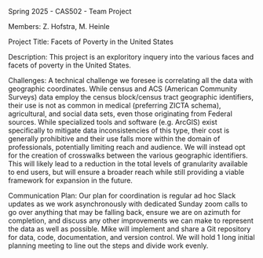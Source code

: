 Spring 2025 - CAS502 - Team Project

Members: Z. Hofstra, M. Heinle

Project Title: Facets of Poverty in the United States

Description: This project is an exploritory inquery into the various 
faces and facets of poverty in the United States.

Challenges: A technical challenge we foresee is correlating all the data with geographic coordinates. While census 
and ACS (American Community Surveys) data employ the census block/census tract geographic identifiers, their use is 
not as common in medical (preferring ZICTA schema), agricultural, and social data sets, even those originating from 
Federal sources. While specialized tools and software (e.g. ArcGIS) exist specifically to mitigate data 
inconsistencies of this type, their cost is generally prohibitive and their use falls more within the domain of 
professionals, potentially limiting reach and audience. We will instead opt for the creation of crosswalks between 
the various geographic identifiers. This will likely lead to a reduction in the total levels of granularity available
 to end users, but will ensure a broader reach while still providing a viable framework for expansion in the future.

Communication Plan: Our plan for coordination is regular ad hoc Slack updates as we work asynchronously with 
dedicated Sunday zoom calls to go over anything that may be falling back, ensure we are on azimuth for completion, 
and discuss any other improvements we can make to represent the data as well as possible. Mike will implement and 
share a Git repository for data, code, documentation, and version control. We will hold 1 long initial planning
meeting to line out the steps and divide work evenly.
